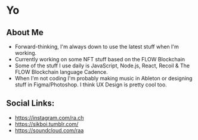 # Yo

## About Me 

- Forward-thinking, I'm always down to use the latest stuff when I'm working.
- Currently working on some NFT stuff based on the FLOW Blockchain
- Some of the stuff I use daily is JavaScript, Node.js, React, Recoil & The FLOW Blockchain language Cadence.
- When I'm not coding I'm probably making music in Ableton or designing stuff in Figma/Photoshop. I think UX Design is pretty cool too.

## Social Links:

- https://instagram.com/ra.ch
- https://sikboi.tumblr.com/
- https://soundcloud.com/raa

